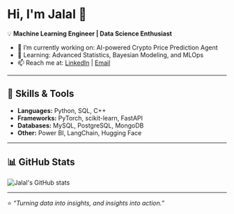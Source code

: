 # Hi, I'm Jalal 👋

💡 **Machine Learning Engineer | Data Science Enthusiast**

- 🔭 I’m currently working on: AI-powered Crypto Price Prediction Agent
- 🌱 Learning: Advanced Statistics, Bayesian Modeling, and MLOps
- 📫 Reach me at: [LinkedIn](https://www.linkedin.com/in/YOUR-LINK) | [Email](mailto:YOUR-EMAIL)

---

## 🚀 Skills & Tools
- **Languages:** Python, SQL, C++
- **Frameworks:** PyTorch, scikit-learn, FastAPI
- **Databases:** MySQL, PostgreSQL, MongoDB
- **Other:** Power BI, LangChain, Hugging Face

---

## 📊 GitHub Stats
![Jalal's GitHub stats](https://github-readme-stats.vercel.app/api?username=Jalaludin17&show_icons=true&theme=radical)

---

⭐ _“Turning data into insights, and insights into action.”_


